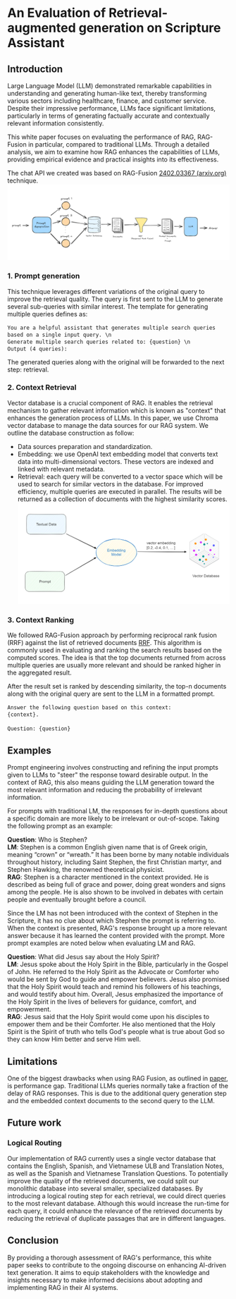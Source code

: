 # An Evaluation of Retrieval-augmented generation on Scripture Assistant

## Introduction
Large Language Model (LLM) demonstrated remarkable capabilities in understanding and generating human-like text, thereby transforming various sectors including healthcare, finance, and customer service. Despite their impressive performance, LLMs face significant limitations, particularly in terms of generating factually accurate and contextually relevant information consistently.

This white paper focuses on evaluating the performance of RAG, RAG-Fusion in particular, compared to traditional LLMs. Through a detailed analysis, we aim to examine how RAG enhances the capabilities of LLMs, providing empirical evidence and practical insights into its effectiveness.

The chat API we created was based on RAG-Fusion [2402.03367 (arxiv.org)](https://arxiv.org/pdf/2402.03367) technique. 
![enter image description here](https://raw.githubusercontent.com/AnonymousWalker/rag-langchain/doc/image.png)

### 1. Prompt generation
This technique leverages different variations of the original query to improve the retrieval quality. The query is first sent to the LLM to generate several sub-queries with similar interest. The template for generating multiple queries defines as: 
```
You are a helpful assistant that generates multiple search queries based on a single input query. \n
Generate multiple search queries related to: {question} \n
Output (4 queries):
```
The generated queries along with the original will be forwarded to the next step: retrieval.

### 2. Context Retrieval
Vector database is a crucial component of RAG. It enables the retrieval mechanism to gather relevant information which is known as "context" that enhances the generation process of LLMs. In this paper, we use Chroma vector database to manage the data sources for our RAG system. We outline the database construction as follow:
- Data sources preparation and standardization.
- Embedding: we use OpenAI text embedding model that converts text data into multi-dimensional vectors. These vectors are indexed and linked with relevant metadata.
- Retrieval: each query will be converted to a vector space which will be used to search for similar vectors in the database. For improved efficiency, multiple queries are executed in parallel. The results will be returned as a collection of documents with the highest similarity scores.
![Vector Database](https://github.com/AnonymousWalker/rag-langchain/blob/doc/vector-db.png?raw=true)

### 3. Context Ranking
We followed RAG-Fusion approach by performing reciprocal rank fusion (RRF) against the list of retrieved documents [RRF](https://learn.microsoft.com/en-us/azure/search/hybrid-search-ranking). This algorithm is commonly used in evaluating and ranking the search results based on the computed scores. The idea is that the top documents returned from across multiple queries are usually more relevant and should be ranked higher in the aggregated result.

After the result set is ranked by descending similarity, the top-n documents along with the original query are sent to the LLM in a formatted prompt.
```
Answer the following question based on this context:    
{context}.

Question: {question}
```

## Examples

Prompt engineering involves constructing and refining the input prompts given to LLMs to "steer" the response toward desirable output. In the context of RAG, this also means guiding the LLM generation toward the most relevant information and reducing the probability of irrelevant information.

For prompts with traditional LM, the responses for in-depth questions about a specific domain are more likely to be irrelevant or out-of-scope. Taking the following prompt as an example:

**Question**: Who is Stephen?  
**LM**: Stephen is a common English given name that is of Greek origin, meaning “crown” or “wreath.” It has been borne by many notable individuals throughout history, including Saint Stephen, the first Christian martyr, and Stephen Hawking, the renowned theoretical physicist.  
**RAG**: Stephen is a character mentioned in the context provided. He is described as being full of grace and power, doing great wonders and signs among the people. He is also shown to be involved in debates with certain people and eventually brought before a council.

Since the LM has not been introduced with the context of Stephen in the Scripture, it has no clue about which Stephen the prompt is referring to. When the context is presented, RAG's response brought up a more relevant answer because it has learned the content provided with the prompt.
More prompt examples are noted below when evaluating LM and RAG.

**Question**: What did Jesus say about the Holy Spirit?  
**LM**: Jesus spoke about the Holy Spirit in the Bible, particularly in the Gospel of John. He referred to the Holy Spirit as the Advocate or Comforter who would be sent by God to guide and empower believers. Jesus also promised that the Holy Spirit would teach and remind his followers of his teachings, and would testify about him. Overall, Jesus emphasized the importance of the Holy Spirit in the lives of believers for guidance, comfort, and empowerment.  
**RAG**: Jesus said that the Holy Spirit would come upon his disciples to empower them and be their Comforter. He also mentioned that the Holy Spirit is the Spirit of truth who tells God's people what is true about God so they can know Him better and serve Him well.


## Limitations
One of the biggest drawbacks when using RAG Fusion, as outlined in [paper](https://arxiv.org/pdf/2402.03367), is performance gap. Traditional LLMs queries normally take a fraction of the delay of RAG responses. This is due to the additional query generation step and the embedded context documents to the second query to the LLM.

## Future work

### Logical Routing
Our implementation of RAG currently uses a single vector database that contains the English, Spanish, and Vietnamese ULB and Translation Notes, as well as the Spanish and Vietnamese Translation Questions. To potentially improve the quality of the retrieved documents, we could split our monolithic database into several smaller, specialized databases. By introducing a logical routing step for each retrieval, we could direct queries to the most relevant database. Although this would increase the run-time for each query, it could enhance the relevance of the retrieved documents by reducing the retrieval of duplicate passages that are in different languages.

## Conclusion
By providing a thorough assessment of RAG's performance, this white paper seeks to contribute to the ongoing discourse on enhancing AI-driven text generation. It aims to equip stakeholders with the knowledge and insights necessary to make informed decisions about adopting and implementing RAG in their AI systems.
